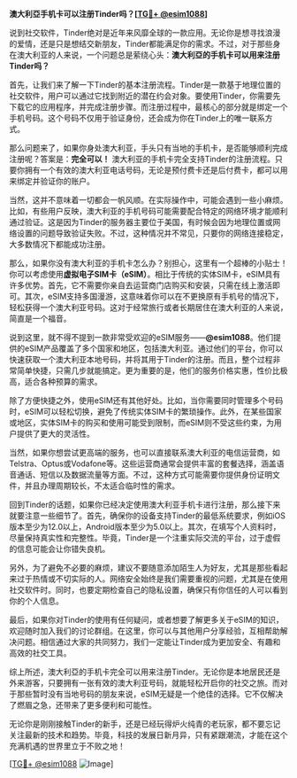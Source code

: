 **澳大利亞手机卡可以注册Tinder吗？[[TG💪+ @esim1088](https://t.me/s/esim1088)]**

说到社交软件，Tinder绝对是近年来风靡全球的一款应用。无论你是想寻找浪漫的爱情，还是只是想结交新朋友，Tinder都能满足你的需求。不过，对于那些身在澳大利亚的人来说，一个问题总是萦绕心头：**澳大利亞的手机卡可以用来注册Tinder吗？**

首先，让我们来了解一下Tinder的基本注册流程。Tinder是一款基于地理位置的社交软件，用户可以通过它找到附近的潜在约会对象。要使用Tinder，你需要先下载它的应用程序，并完成注册步骤。而注册过程中，最核心的部分就是绑定一个手机号码。这个号码不仅用于验证身份，还会成为你在Tinder上的唯一联系方式。

那么问题来了，如果你身处澳大利亚，手头只有当地的手机卡，是否能够顺利完成注册呢？答案是：**完全可以！** 澳大利亚的手机卡完全支持Tinder的注册流程。只要你拥有一个有效的澳大利亚电话号码，无论是预付费卡还是后付费卡，都可以用来绑定并验证你的账户。

当然，这并不意味着一切都会一帆风顺。在实际操作中，可能会遇到一些小麻烦。比如，有些用户反映，澳大利亚的手机号码可能需要配合特定的网络环境才能顺利通过验证。这是因为Tinder的服务器主要位于美国，有时候会因为地理位置或网络设置的问题导致验证失败。不过，这种情况并不常见，只要你的网络连接稳定，大多数情况下都能成功注册。

那么，如果你没有澳大利亚的手机卡怎么办？别担心，这里有一个超棒的小贴士！你可以考虑使用**虚拟电子SIM卡（eSIM）**。相比于传统的实体SIM卡，eSIM具有许多优势。首先，它不需要你亲自去运营商门店购买和安装，只需在线上激活即可。其次，eSIM支持多国漫游，这意味着你可以在不更换原有手机号的情况下，轻松获得一个澳大利亚号码。这对于经常旅行或者长期居住在澳大利亚的人来说，简直是一个福音。

说到这里，就不得不提到一款非常受欢迎的eSIM服务——**@esim1088**。他们提供的eSIM产品覆盖了多个国家和地区，包括澳大利亚。通过他们的平台，你可以快速获取一个澳大利亚本地号码，并将其用于Tinder的注册。而且，整个过程非常简单快捷，只需几步就能搞定。更为重要的是，他们的服务价格实惠，性价比极高，适合各种预算的需求。

除了方便快捷之外，使用eSIM还有其他好处。比如，当你需要同时管理多个号码时，eSIM可以轻松切换，避免了传统实体SIM卡的繁琐操作。此外，在某些国家或地区，实体SIM卡的购买和使用可能受到限制，而eSIM则不受这些约束，为用户提供了更大的灵活性。

当然，如果你想尝试更高端的服务，也可以直接联系澳大利亚的电信运营商，如Telstra、Optus或Vodafone等。这些运营商通常会提供丰富的套餐选择，涵盖语音通话、短信以及数据流量等方面。不过，这种方式可能需要你提供身份证明文件，并且办理周期较长，不太适合临时性的需求。

回到Tinder的话题，如果你已经决定使用澳大利亚手机卡进行注册，那么接下来就要注意一些细节了。首先，确保你的设备支持Tinder的最低系统要求，例如iOS版本至少为12.0以上，Android版本至少为5.0以上。其次，在填写个人资料时，尽量保持真实性和完整性。毕竟，Tinder是一个注重实际交流的平台，过于虚假的信息可能会让你错失良机。

另外，为了避免不必要的麻烦，建议不要随意添加陌生人为好友，尤其是那些看起来过于热情或不切实际的人。网络安全始终是我们需要重视的问题，尤其是在使用社交软件时。同时，也要定期检查自己的隐私设置，确保只有你信任的人可以看到你的个人信息。

最后，如果你对Tinder的使用有任何疑问，或者想要了解更多关于eSIM的知识，欢迎随时加入我们的讨论群组。在这里，你可以与其他用户分享经验，互相帮助解决问题。相信通过大家的共同努力，我们一定能让Tinder成为更加安全、有趣和高效的社交工具。

综上所述，澳大利亞的手机卡完全可以用来注册Tinder。无论你是本地居民还是外来游客，只要拥有一张有效的澳大利亚号码，就能轻松开启你的社交之旅。而对于那些暂时没有当地号码的朋友来说，eSIM无疑是一个绝佳的选择。它不仅解决了燃眉之急，还带来了更多便利和可能性。

无论你是刚刚接触Tinder的新手，还是已经玩得炉火纯青的老玩家，都不要忘记关注最新的技术和趋势。毕竟，科技的发展日新月异，只有紧跟潮流，才能在这个充满机遇的世界里立于不败之地！

[[TG💪+ @esim1088](https://t.me/s/esim1088) ![Image](https://i.postimg.cc/4NQfJmqS/Snipaste-2025-05-13-00-14-12.png)]